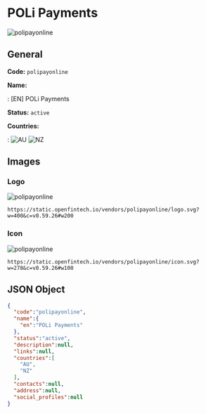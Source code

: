 
# POLi Payments 
![polipayonline](https://static.openfintech.io/vendors/polipayonline/logo.svg?w=400&c=v0.59.26#w200)  

## General 
 
**Code:** `polipayonline` 
 
**Name:** 
 
:	[EN] POLi Payments 
 
**Status:** `active` 
 
 
**Countries:** 
 
:	![AU](https://cdnjs.cloudflare.com/ajax/libs/flag-icon-css/3.3.0/flags/4x3/au.svg#w24) 	![NZ](https://cdnjs.cloudflare.com/ajax/libs/flag-icon-css/3.3.0/flags/4x3/nz.svg#w24)  

## Images 

### Logo 
 
![polipayonline](https://static.openfintech.io/vendors/polipayonline/logo.svg?w=400&c=v0.59.26#w200)  

```
https://static.openfintech.io/vendors/polipayonline/logo.svg?w=400&c=v0.59.26#w200
```  

### Icon 
 
![polipayonline](https://static.openfintech.io/vendors/polipayonline/icon.svg?w=278&c=v0.59.26#w100)  

```
https://static.openfintech.io/vendors/polipayonline/icon.svg?w=278&c=v0.59.26#w100
```  

## JSON Object 

```json
{
  "code":"polipayonline",
  "name":{
    "en":"POLi Payments"
  },
  "status":"active",
  "description":null,
  "links":null,
  "countries":[
    "AU",
    "NZ"
  ],
  "contacts":null,
  "address":null,
  "social_profiles":null
}
```  
